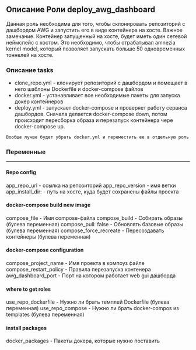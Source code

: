 ## Описание Роли deploy_awg_dashboard
Данная роль необходима для того, чтобы склонировать репозиторий с дащбордом AWG и запустить его в виде контейнера на хосте.
Важное замечание.
Контейнер запущенный на хосте, будет иметь один сетевой неймспейс с хостом. Это необходимо, чтобы отрабатывал amnezia kernel model, который позволяет запускать больше 50 одновременных тоннелей на хосте.

### Описание tasks
- clone_repo.yml - клонирует репозиторий с дашбордом и помещает в него шаблоны Dockerfile и docker-compose файлов
- docker.yml     - устанавливает все необходимые пакеты для запуска докер контейнеров
- deploy.yml     - запускает docker-compose и проверяет работу сервиса дашбордов. Сначала делается docker-compose down, потом происходит пересборка образа и перезапуск контейнера чере docker-compose up. 
```
Вообще лучше будет убрать docker.yml и переместить ее в отдельную роль
```

### Переменные
---
#### Repo config
app_repo_url        - ссылка на репозиторий
app_repo_version    - имя ветки
app_install_dir:    - путь на хосте, куда будет сохранены файлы проекта

#### docker-compose build new image
compose_file           - Имя compose-файла
compose_build          - Собирать образы (булева переменная)
compose_pull: false    - Обновлять базовые образы (булева переменная)
compose_force_recreate - Пересоздавать контейнеры (булева переменная)

#### docker-compose configuration
compose_project_name   -  Имя проекта в компоуз файле
compose_restart_policy -  Правила перезапуска контенера
awg_dashboard_port     -  Порт на котором работает web gui дашборда

#### where to get roles
use_repo_dockerfile    - Нужно ли брать темплей Dockerfile (булева переменная)
use_repo_compose       - Нужно ли брать docker-compos из templates (булева переменная)

#### install packages
docker_packages        - Пакеты докера, которые нужно поставить

